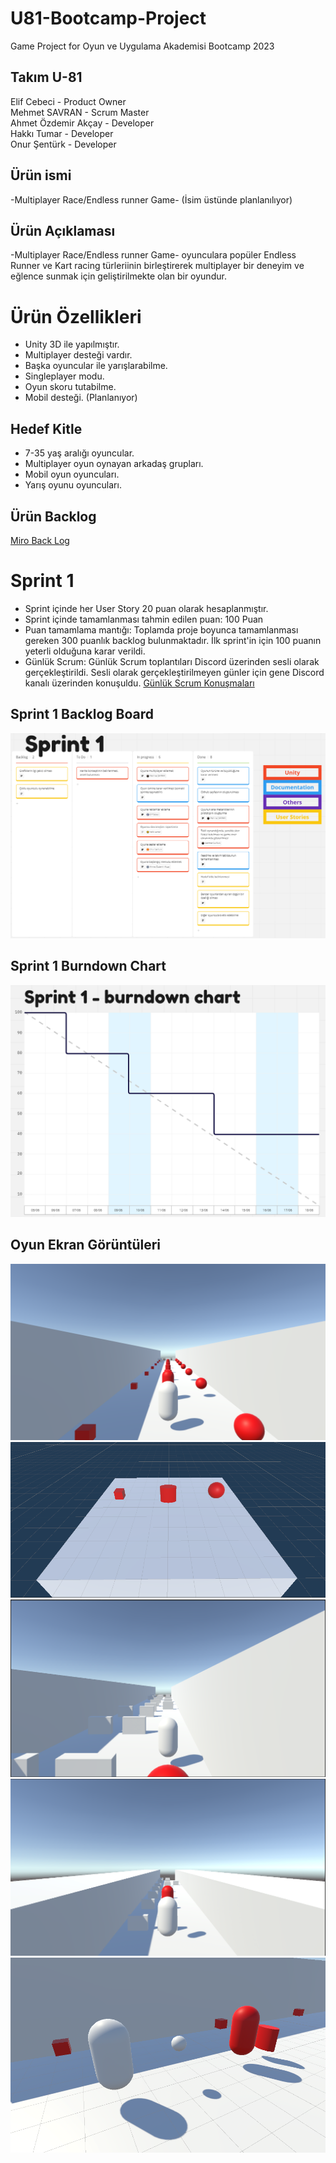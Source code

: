 # U81-Bootcamp-Project
Game Project for Oyun ve Uygulama Akademisi Bootcamp 2023
## Takım U-81
Elif Cebeci	- Product Owner\
Mehmet SAVRAN	- Scrum Master\
Ahmet Özdemir Akçay	- Developer\
Hakkı Tumar - Developer\
Onur Şentürk	- Developer
## Ürün ismi
-Multiplayer Race/Endless runner Game- (İsim üstünde planlanılıyor)
## Ürün Açıklaması
-Multiplayer Race/Endless runner Game- oyunculara popüler Endless Runner ve Kart racing türleriinin birleştirerek multiplayer bir deneyim ve eğlence sunmak için geliştirilmekte olan bir oyundur.
# Ürün Özellikleri
* Unity 3D ile yapılmıştır.
* Multiplayer desteği vardır.
* Başka oyuncular ile yarışlarabilme.
* Singleplayer modu.
* Oyun skoru tutabilme.
* Mobil desteği. (Planlanıyor)
## Hedef Kitle
* 7-35 yaş aralığı oyuncular.
* Multiplayer oyun oynayan arkadaş grupları.
* Mobil oyun oyuncuları.
* Yarış oyunu oyuncuları.
## Ürün Backlog
[Miro Back Log](https://miro.com/app/board/uXjVMBXI-IA=/)
# Sprint 1
* Sprint içinde her User Story 20 puan olarak hesaplanmıştır.
* Sprint içinde tamamlanması tahmin edilen puan: 100 Puan
* Puan tamamlama mantığı: Toplamda proje boyunca tamamlanması gereken 300 puanlık backlog bulunmaktadır. İlk sprint'in için 100 puanın yeterli olduğuna karar verildi.
* Günlük Scrum: Günlük Scrum toplantıları Discord üzerinden sesli olarak gerçekleştirildi. Sesli olarak gerçekleştirilmeyen günler için gene Discord kanalı üzerinden konuşuldu. [Günlük Scrum Konuşmaları](https://github.com/U81-Bootcamp/U81-Bootcamp-Project/blob/main/ProjectManagement/Sprint1/Sprint1%20Daily%20talks.pdf)
## Sprint 1 Backlog Board
![Alt text](https://github.com/U81-Bootcamp/U81-Bootcamp-Project/blob/main/ProjectManagement/Sprint1/Sprint%201%20Board.png)
## Sprint 1 Burndown Chart
![Alt text](https://github.com/U81-Bootcamp/U81-Bootcamp-Project/blob/main/ProjectManagement/Sprint1/Sprint%201%20Burndown%20chart.png)
## Oyun Ekran Görüntüleri
![Alt text](https://github.com/U81-Bootcamp/U81-Bootcamp-Project/blob/main/ProjectManagement/Sprint1/Sprint1%2001.png)
![Alt text](https://github.com/U81-Bootcamp/U81-Bootcamp-Project/blob/main/ProjectManagement/Sprint1/Sprint1%2002.png)
![Alt text](https://github.com/U81-Bootcamp/U81-Bootcamp-Project/blob/main/ProjectManagement/Sprint1/Sprint1%2003.png)
![Alt text](https://github.com/U81-Bootcamp/U81-Bootcamp-Project/blob/main/ProjectManagement/Sprint1/Sprint1%2004.png)
![Alt text](https://github.com/U81-Bootcamp/U81-Bootcamp-Project/blob/main/ProjectManagement/Sprint1/Sprint1%2005.png)
